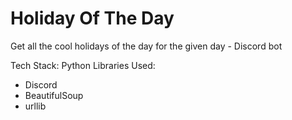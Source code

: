 # Holiday Of The Day
Get all the cool holidays of the day for the given day - Discord bot


Tech Stack:
Python
Libraries Used:
- Discord
- BeautifulSoup
- urllib
